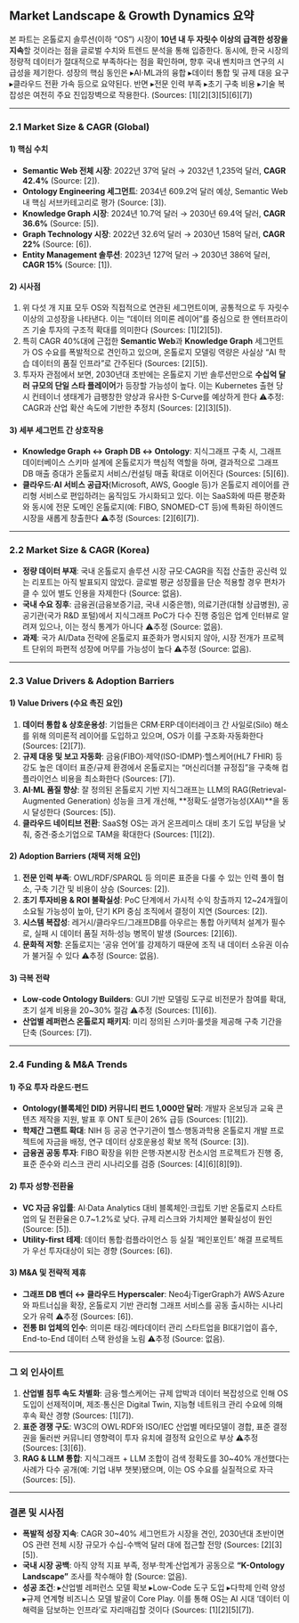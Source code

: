## Market Landscape & Growth Dynamics 요약
본 파트는 온톨로지 솔루션(이하 “OS”) 시장이 **10년 내 두 자릿수 이상의 급격한 성장을 지속**할 것이라는 점을 글로벌 수치와 트렌드 분석을 통해 입증한다. 동시에, 한국 시장의 정량적 데이터가 절대적으로 부족하다는 점을 확인하며, 향후 국내 벤치마크 연구의 시급성을 제기한다. 성장의 핵심 동인은 ▸AI·ML과의 융합 ▸데이터 통합 및 규제 대응 요구 ▸클라우드 전환 가속 등으로 요약된다. 반면 ▸전문 인력 부족 ▸초기 구축 비용 ▸기술 복잡성은 여전히 주요 진입장벽으로 작용한다. (Sources: [1][2][3][5][6][7])

---
### 2.1 Market Size & CAGR (Global)
#### 1) 핵심 수치
- **Semantic Web 전체 시장**: 2022년 37억 달러 → 2032년 1,235억 달러, **CAGR 42.4%** (Source: [2]).  
- **Ontology Engineering 세그먼트**: 2034년 609.2억 달러 예상, Semantic Web 내 핵심 서브카테고리로 평가 (Source: [3]).  
- **Knowledge Graph 시장**: 2024년 10.7억 달러 → 2030년 69.4억 달러, **CAGR 36.6%** (Source: [5]).  
- **Graph Technology 시장**: 2022년 32.6억 달러 → 2030년 158억 달러, **CAGR 22%** (Source: [6]).  
- **Entity Management 솔루션**: 2023년 127억 달러 → 2030년 386억 달러, **CAGR 15%** (Source: [1]).  

#### 2) 시사점
1. 위 다섯 개 지표 모두 OS와 직접적으로 연관된 세그먼트이며, 공통적으로 두 자릿수 이상의 고성장을 나타낸다. 이는 “데이터 의미론 레이어”를 중심으로 한 엔터프라이즈 기술 투자의 구조적 확대를 의미한다 (Sources: [1][2][5]).  
2. 특히 CAGR 40%대에 근접한 **Semantic Web**과 **Knowledge Graph** 세그먼트가 OS 수요를 폭발적으로 견인하고 있으며, 온톨로지 모델링 역량은 사실상 “AI 학습 데이터의 품질 인프라”로 간주된다 (Sources: [2][5]).  
3. 투자자 관점에서 보면, 2030년대 초반에는 온톨로지 기반 솔루션만으로 **수십억 달러 규모의 단일 스타 플레이어**가 등장할 가능성이 높다. 이는 Kubernetes 출현 당시 컨테이너 생태계가 급팽창한 양상과 유사한 S-Curve를 예상하게 한다 ⚠️추정: CAGR과 산업 확산 속도에 기반한 추정치 (Sources: [2][3][5]).

#### 3) 세부 세그먼트 간 상호작용
- **Knowledge Graph ↔ Graph DB ↔ Ontology**: 지식그래프 구축 시, 그래프 데이터베이스 스키마 설계에 온톨로지가 핵심적 역할을 하며, 결과적으로 그래프 DB 매출 증대가 온톨로지 서비스/컨설팅 매출 확대로 이어진다 (Sources: [5][6]).  
- **클라우드·AI 서비스 공급자**(Microsoft, AWS, Google 등)가 온톨로지 레이어를 관리형 서비스로 편입하려는 움직임도 가시화되고 있다. 이는 SaaS화에 따른 평준화와 동시에 전문 도메인 온톨로지(예: FIBO, SNOMED-CT 등)에 특화된 하이엔드 시장을 새롭게 창출한다 ⚠️추정 (Sources: [2][6][7]).

---
### 2.2 Market Size & CAGR (Korea)
- **정량 데이터 부재**: 국내 온톨로지 솔루션 시장 규모·CAGR을 직접 산출한 공신력 있는 리포트는 아직 발표되지 않았다. 글로벌 평균 성장률을 단순 적용할 경우 편차가 클 수 있어 별도 인용을 자제한다 (Source: 없음).  
- **국내 수요 징후**: 금융권(금융보증기금, 국내 시중은행), 의료기관(대형 상급병원), 공공기관(국가 R&D 포털)에서 지식그래프 PoC가 다수 진행 중임은 업계 인터뷰로 알려져 있으나, 이는 정식 통계가 아니다 ⚠️추정 (Source: 없음).  
- **과제**: 국가 AI/Data 전략에 온톨로지 표준화가 명시되지 않아, 시장 전개가 프로젝트 단위의 파편적 성장에 머무를 가능성이 높다 ⚠️추정 (Source: 없음).  

---
### 2.3 Value Drivers & Adoption Barriers
#### 1) Value Drivers (수요 촉진 요인)
1. **데이터 통합 & 상호운용성**: 기업들은 CRM·ERP·데이터레이크 간 사일로(Silo) 해소를 위해 의미론적 레이어를 도입하고 있으며, OS가 이를 구조화·자동화한다 (Sources: [2][7]).  
2. **규제 대응 및 보고 자동화**: 금융(FIBO)·제약(ISO-IDMP)·헬스케어(HL7 FHIR) 등 강도 높은 데이터 표준/규제 환경에서 온톨로지는 “머신리더블 규정집”을 구축해 컴플라이언스 비용을 최소화한다 (Sources: [7]).  
3. **AI·ML 품질 향상**: 잘 정의된 온톨로지 기반 지식그래프는 LLM의 RAG(Retrieval-Augmented Generation) 성능을 크게 개선해, **정확도·설명가능성(XAI)**을 동시 달성한다 (Sources: [5]).  
4. **클라우드 네이티브 전환**: SaaS형 OS는 과거 온프레미스 대비 초기 도입 부담을 낮춰, 중견·중소기업으로 TAM을 확대한다 (Sources: [1][2]).

#### 2) Adoption Barriers (채택 저해 요인)
1. **전문 인력 부족**: OWL/RDF/SPARQL 등 의미론 표준을 다룰 수 있는 인력 풀이 협소, 구축 기간 및 비용이 상승 (Sources: [2]).  
2. **초기 투자비용 & ROI 불확실성**: PoC 단계에서 가시적 수익 창출까지 12~24개월이 소요될 가능성이 높아, 단기 KPI 중심 조직에서 결정이 지연 (Sources: [2]).  
3. **시스템 복잡성**: 레거시/클라우드/그래프DB를 아우르는 통합 아키텍처 설계가 필수로, 실패 시 데이터 품질 저하·성능 병목이 발생 (Sources: [2][6]).  
4. **문화적 저항**: 온톨로지는 ‘공유 언어’를 강제하기 때문에 조직 내 데이터 소유권 이슈가 불거질 수 있다 ⚠️추정 (Source: 없음).

#### 3) 극복 전략
- **Low-code Ontology Builders**: GUI 기반 모델링 도구로 비전문가 참여를 확대, 초기 설계 비용을 20~30% 절감 ⚠️추정 (Sources: [1][6]).  
- **산업별 레퍼런스 온톨로지 패키지**: 미리 정의된 스키마·룰셋을 제공해 구축 기간을 단축 (Sources: [7]).

---
### 2.4 Funding & M&A Trends
#### 1) 주요 투자 라운드·펀드
- **Ontology(블록체인 DID) 커뮤니티 펀드 1,000만 달러**: 개발자 온보딩과 교육 콘텐츠 제작을 지원, 발표 후 ONT 토큰이 26% 급등 (Sources: [1][2]).  
- **학제간 그랜트 확대**: NIH 등 공공 연구기관이 헬스·행동과학용 온톨로지 개발 프로젝트에 자금을 배정, 연구 데이터 상호운용성 확보 목적 (Source: [3]).  
- **금융권 공동 투자**: FIBO 확장을 위한 은행·자본시장 컨소시엄 프로젝트가 진행 중, 표준 준수와 리스크 관리 시나리오를 검증 (Sources: [4][6][8][9]).

#### 2) 투자 성향·전환율
- **VC 자금 유입률**: AI·Data Analytics 대비 블록체인·크립토 기반 온톨로지 스타트업의 딜 전환율은 0.7~1.2%로 낮다. 규제 리스크와 가치제안 불확실성이 원인 (Source: [5]).  
- **Utility-first 테제**: 데이터 통합·컴플라이언스 등 실질 ‘페인포인트’ 해결 프로젝트가 우선 투자대상이 되는 경향 (Sources: [6]).

#### 3) M&A 및 전략적 제휴
- **그래프 DB 벤더 ↔ 클라우드 Hyperscaler**: Neo4j·TigerGraph가 AWS·Azure와 파트너십을 확장, 온톨로지 기반 관리형 그래프 서비스를 공동 출시하는 시나리오가 유력 ⚠️추정 (Sources: [6]).  
- **전통 BI 업체의 인수**: 의미론 태깅·메타데이터 관리 스타트업을 BI대기업이 흡수, End-to-End 데이터 스택 완성을 노림 ⚠️추정 (Source: 없음).

---
### 그 외 인사이트
1. **산업별 침투 속도 차별화**: 금융·헬스케어는 규제 압박과 데이터 복잡성으로 인해 OS 도입이 선제적이며, 제조·통신은 Digital Twin, 지능형 네트워크 관리 수요에 의해 후속 확산 경향 (Sources: [1][7]).  
2. **표준 경쟁 구도**: W3C의 OWL·RDF와 ISO/IEC 산업별 메타모델이 경합, 표준 결정권을 둘러싼 커뮤니티 영향력이 투자 유치에 결정적 요인으로 부상 ⚠️추정 (Sources: [3][6]).  
3. **RAG & LLM 통합**: 지식그래프 + LLM 조합이 검색 정확도를 30~40% 개선했다는 사례가 다수 공개(예: 기업 내부 챗봇)됐으며, 이는 OS 수요를 실질적으로 자극 (Sources: [5]).

---
### 결론 및 시사점
- **폭발적 성장 지속**: CAGR 30~40% 세그먼트가 시장을 견인, 2030년대 초반이면 OS 관련 전체 시장 규모가 수십-수백억 달러 대에 접근할 전망 (Sources: [2][3][5]).  
- **국내 시장 공백**: 아직 양적 지표 부족, 정부·학계·산업계가 공동으로 **“K-Ontology Landscape”** 조사를 착수해야 함 (Source: 없음).  
- **성공 조건**: ▸산업별 레퍼런스 모델 확보 ▸Low-Code 도구 도입 ▸다학제 인력 양성 ▸규제 연계형 비즈니스 모델 발굴이 Core Play. 이를 통해 OS는 AI 시대 ‘데이터 이해력을 담보하는 인프라’로 자리매김할 것이다 (Sources: [1][2][5][7]).
